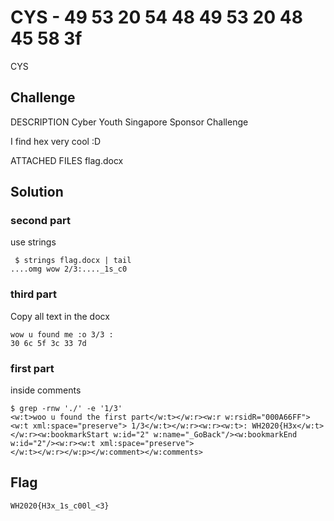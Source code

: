 # CYS - 49 53 20 54 48 49 53 20 48 45 58 3f
CYS

## Challenge 

DESCRIPTION
Cyber Youth Singapore Sponsor Challenge

I find hex very cool :D


ATTACHED FILES
flag.docx

## Solution

### second part

use strings

	 $ strings flag.docx | tail
	....omg wow 2/3:...._1s_c0


### third part

Copy all text in the docx

	wow u found me :o 3/3 :
	30 6c 5f 3c 33 7d

### first part
	
inside comments

	$ grep -rnw './' -e '1/3'
	<w:t>woo u found the first part</w:t></w:r><w:r w:rsidR="000A66FF"><w:t xml:space="preserve"> 1/3</w:t></w:r><w:r><w:t>: WH2020{H3x</w:t></w:r><w:bookmarkStart w:id="2" w:name="_GoBack"/><w:bookmarkEnd w:id="2"/><w:r><w:t xml:space="preserve">                                                                                                                      </w:t></w:r></w:p></w:comment></w:comments>


## Flag

	WH2020{H3x_1s_c00l_<3}